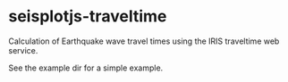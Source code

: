 # seisplotjs-traveltime
Calculation of Earthquake wave travel times using the IRIS traveltime web service.


See the example dir for a simple example.






